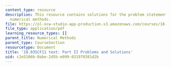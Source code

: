 ```yaml
---
content_type: resource
description: This resource contains solutions for the problem statements related to
  numerical methods.
file: https://ol-ocw-studio-app-production.s3.amazonaws.com/courses/18-03sc-differential-equations-fall-2011/c2e5106b0abe2d5be099031970381d2b_MIT18_03SCF11_ps1_II_s3s.pdf
file_type: application/pdf
learning_resource_types: []
parent_title: Numerical Methods
parent_type: CourseSection
resourcetype: Document
title: '18.03SCF11 text: Part II Problems and Solutions'
uid: c2e5106b-0abe-2d5b-e099-031970381d2b
---
```

